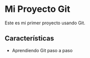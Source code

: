# Mi Proyecto Git

Este es mi primer proyecto usando Git.

   ## Características
- Aprendiendo Git paso a paso
